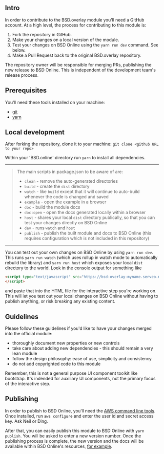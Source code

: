 ## Intro

In order to contribute to the BSD.overlay module you'll need a GitHub account. At a high level, the process for contributing to this module is:
1. Fork the repository in GitHub.
1. Make your changes on a local version of the module.
1. Test your changes on BSD Online using the `yarn run dev` command. See below.
1. Make a Pull Request back to the original BSD.overlay repository.

The repository owner will be responsible for merging PRs, publishing the new release to BSD Online. This is independent of the development team's release process.

## Prerequisites

You'll need these tools installed on your machine:

* [git](https://www.linode.com/docs/development/version-control/how-to-install-git-on-linux-mac-and-windows/)
* [yarn](https://yarnpkg.com/en/docs/install)

## Local development

After forking the repository, clone it to your machine: `git clone <github URL to your repo>`

Within your 'BSD.online' directory run `yarn` to install all dependencies.

---
> The main scripts in package.json to be aware of are:
> * `clean` - remove the auto-generated directories
> * `build` - create the `dist` directory
> * `watch` - like `build` except that it will continue to auto-build whenever the code is changed and saved
> * `example` - open the example in a browser
> * `doc` - build the module docs
> * `doc:open` - open the docs generated locally within a browser
> * `host` - shares your local `dist` directory publically, so that you can test your changes directly on BSD Online
> * `dev` - runs `watch` and `host`
> * `publish` - publish the built module and docs to BSD Online (this requires configuration which is not included in this repository)
---

You can test out your own changes on BSD Online by using `yarn run dev`. This runs `yarn run watch` (which uses rollup in watch mode to automatically rebuild the library) and `yarn run host` which exposes your local `dist` directory to the world. Look in the console output for something like 
```HTML
<script type="text/javascript" src="https://bsd-overlay-myname.serveo.net/dist/index.js">
</script>
```
and paste that into the HTML file for the interactive step you're working on. This will let you test out your local changes on BSD Online without having to publish anything, or risk breaking any existing content.

## Guidelines

Please follow these guidelines if you'd like to have your changes merged into the official module:

* thoroughly document new properties or new controls
* take care about adding new dependencies - this should remain a very lean module
* follow the design philosophy: ease of use, simplicity and consistency
* do not add copyrighted code to this module

Remember, this is not a general purpose UI component toolkit like bootstrap. It's indended for auxiliary UI components, not the primary focus of the interactive step.

## Publishing

In order to publish to BSD Online, you'll need the [AWS command line tools](https://docs.aws.amazon.com/cli/latest/userguide/installing.html). Once installed, run `aws configure` and enter the user id and secret access key. Ask Neil or Ding.

After that, you can easily publish this module to BSD Online with `yarn publish`. You will be asked to enter a new version number. Once the publishing process is complete, the new version and the docs will be available within BSD Online's resources, [for example](https://app.bsd.education/resources/modules/bsd-overlay/0.1.1/docs/index.html).
